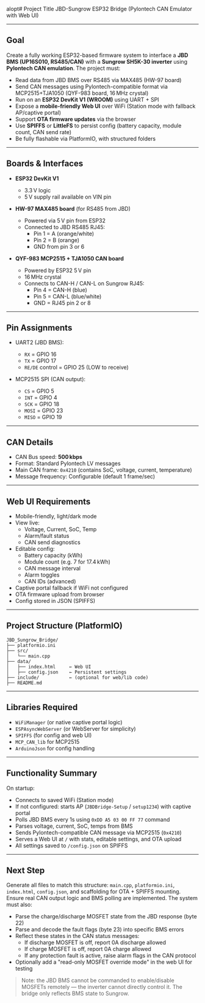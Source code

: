 alopt# Project Title
JBD-Sungrow ESP32 Bridge (Pylontech CAN Emulator with Web UI)

---

## Goal
Create a fully working ESP32-based firmware system to interface a **JBD BMS (UP16S010, RS485/CAN)** with a **Sungrow SH5K-30 inverter** using **Pylontech CAN emulation**. The project must:

- Read data from JBD BMS over RS485 via MAX485 (HW-97 board)
- Send CAN messages using Pylontech-compatible format via MCP2515+TJA1050 (QYF-983 board, 16 MHz crystal)
- Run on an **ESP32 DevKit V1 (WROOM)** using UART + SPI
- Expose a **mobile-friendly Web UI** over WiFi (Station mode with fallback AP/captive portal)
- Support **OTA firmware updates** via the browser
- Use **SPIFFS** or **LittleFS** to persist config (battery capacity, module count, CAN send rate)
- Be fully flashable via PlatformIO, with structured folders

---

## Boards & Interfaces

- **ESP32 DevKit V1**  
  - 3.3 V logic  
  - 5 V supply rail available on VIN pin

- **HW-97 MAX485 board** (for RS485 from JBD)  
  - Powered via 5 V pin from ESP32  
  - Connected to JBD RS485 RJ45:  
    - Pin 1 = A (orange/white)  
    - Pin 2 = B (orange)  
    - GND from pin 3 or 6

- **QYF-983 MCP2515 + TJA1050 CAN board**  
  - Powered by ESP32 5 V pin  
  - 16 MHz crystal  
  - Connects to CAN-H / CAN-L on Sungrow RJ45:  
    - Pin 4 = CAN-H (blue)  
    - Pin 5 = CAN-L (blue/white)  
    - GND = RJ45 pin 2 or 8

---

## Pin Assignments

- UART2 (JBD BMS):
  - `RX` = GPIO 16
  - `TX` = GPIO 17
  - `RE/DE` control = GPIO 25 (LOW to receive)

- MCP2515 SPI (CAN output):
  - `CS` = GPIO 5  
  - `INT` = GPIO 4  
  - `SCK` = GPIO 18  
  - `MOSI` = GPIO 23  
  - `MISO` = GPIO 19

---

## CAN Details

- CAN Bus speed: **500 kbps**
- Format: Standard Pylontech LV messages
- Main CAN frame: `0x4210` (contains SoC, voltage, current, temperature)
- Message frequency: Configurable (default 1 frame/sec)

---

## Web UI Requirements

- Mobile-friendly, light/dark mode
- View live:
  - Voltage, Current, SoC, Temp
  - Alarm/fault status
  - CAN send diagnostics
- Editable config:
  - Battery capacity (kWh)
  - Module count (e.g. 7 for 17.4 kWh)
  - CAN message interval
  - Alarm toggles
  - CAN IDs (advanced)
- Captive portal fallback if WiFi not configured
- OTA firmware upload from browser
- Config stored in JSON (SPIFFS)

---

## Project Structure (PlatformIO)

```
JBD_Sungrow_Bridge/
├── platformio.ini
├── src/
│   └── main.cpp
├── data/
│   ├── index.html     ← Web UI
│   ├── config.json    ← Persistent settings
├── include/           ← (optional for web/lib code)
├── README.md
```

---

## Libraries Required
- `WiFiManager` (or native captive portal logic)
- `ESPAsyncWebServer` (or WebServer for simplicity)
- `SPIFFS` (for config and web UI)
- `MCP_CAN_lib` for MCP2515
- `ArduinoJson` for config handling

---

## Functionality Summary

On startup:
- Connects to saved WiFi (Station mode)
- If not configured: starts AP (`JBDBridge-Setup` / `setup1234`) with captive portal
- Polls JBD BMS every 1s using `0xDD A5 03 00 FF 77` command
- Parses voltage, current, SoC, temps from BMS
- Sends Pylontech-compatible CAN message via MCP2515 (`0x4210`)
- Serves a Web UI at `/` with stats, editable settings, and OTA upload
- All settings saved to `/config.json` on SPIFFS

---

## Next Step
Generate all files to match this structure: `main.cpp`, `platformio.ini`, `index.html`, `config.json`, and scaffolding for OTA + SPIFFS mounting. Ensure real CAN output logic and BMS polling are implemented. The system must also:
- Parse the charge/discharge MOSFET state from the JBD response (byte 22)
- Parse and decode the fault flags (byte 23) into specific BMS errors
- Reflect these states in the CAN status messages:
  - If discharge MOSFET is off, report 0A discharge allowed
  - If charge MOSFET is off, report 0A charge allowed
  - If any protection fault is active, raise alarm flags in the CAN protocol
- Optionally add a "read-only MOSFET override mode" in the web UI for testing

> Note: the JBD BMS cannot be commanded to enable/disable MOSFETs remotely — the inverter cannot directly control it. The bridge only reflects BMS state to Sungrow. 
